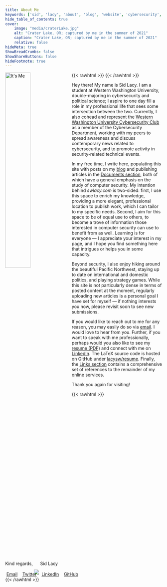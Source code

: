 ```yaml
---
title: About Me
keywords: ['sid', 'lacy', 'about', 'blog', 'website', 'cybersecurity', 'security', 'computer', 'hackthebox', 'htb', 'tech']
hide_table_of_contents: true
cover:
    image: "media/craterLake.jpg"
    alt: "Crater Lake, OR; captured by me in the summer of 2021"
    caption: "Crater Lake, OR; captured by me in the summer of 2021"
    relative: false
hideMeta: true
ShowBreadCrumbs: false
ShowShareButtons: false
hideFootnote: true
---
```


{{< rawhtml >}}
<img src="/media/headshot.png" alt="It's Me" style="margin: 0px 12px 0px 0px; width: 40%; float: left; border-radius: var(--radius)"/>
{{< /rawhtml >}}

Hey there! My name is Sid Lacy. I am a student at Western Washington University, double-majoring in cybersecurity and political science; I aspire to one day fill a role in my professional life that sees some intersection between the two. Currently, I also cohead and represent the [Western Washington University Cybersecurity Club](https://wwucyber.com) as a member of the Cybersecurity Department, working with my peers to spread awareness and discuss contemporary news related to cybersecurity, and to promote activity in security-related technical events.

In my free time, I write here, populating this site with posts on my [blog](/blog) and publishing articles in the [Documents section](/docs), both of which have a general emphasis on the study of computer security. My intention behind *swlacy.com* is two-sided: first, I use this space to enrich my knowledge, providing a more elegant, professional location to publish work, which I can tailor to my specific needs. Second, I aim for this space to be of equal use to others, to become a trove of information those interested in computer security can use to benefit from as well. Learning is for everyone — I appreciate your interest in my page, and I hope you find something here that intrigues or helps you in some capacity.

Beyond security, I also enjoy hiking around the beautiful Pacific Northwest, staying up to date on international and domestic politics, and playing strategy games. While this site is not particularly dense in terms of posted content at the moment, regularly uploading new articles is a personal goal I have set for myself — if nothing interests you now, please revisit soon to see new submissions.

If you would like to reach out to me for any reason, you may easily do so via [email](mailto:contact@swlacy.com?subject=Hello!). I would love to hear from you. Further, if you want to speak with me professionally, perhaps would you also like to see my [resume (PDF)](/resume) and connect with me on [LinkedIn](https://www.linkedin.com/in/lacysw/). The LaTeX source code is hosted on GitHub under [lacysw/resume](https://github.com/lacysw/resume/blob/main/resume.tex). Finally, the [Links section](/links) contains a comprehensive set of references to the remainder of my online services.

Thank you again for visiting!

{{< rawhtml >}}
<div style="max-width: 196px; margin-right: 16px">
    Kind regards,
    <img src="/media/sig2.png" style="max-width: inherit; margin-top: -10px; margin-bottom: -30px;"/>
    Sid Lacy
</div>
<div class="socials">
<br>
    <a href="mailto:contact@swlacy.com?subject=Hello!"><i data-feather="mail" height="18px" style="margin-bottom: 2px; margin-right: 4px"></i>Email</a>
    <a href="https://twitter.com/actuallysid"><i data-feather="twitter" height="18px" style="margin-bottom: 2px; margin-right: 4px; margin-left: 8px"></i>Twitter</a>
    <a href="https://www.linkedin.com/in/lacysw/"><i data-feather="linkedin" height="18px" style="margin-bottom: 2px; margin-right: 4px; margin-left: 8px"></i>LinkedIn</a>
    <a href="https://github.com/lacysw"><i data-feather="github" height="18px" style="margin-bottom: 2px; margin-right: 4px; margin-left: 8px"></i>GitHub</a>
</div>
{{< /rawhtml >}}